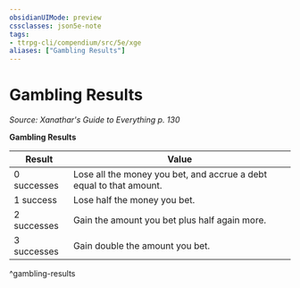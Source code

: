 ```yaml
---
obsidianUIMode: preview
cssclasses: json5e-note
tags:
- ttrpg-cli/compendium/src/5e/xge
aliases: ["Gambling Results"]
---
```

# Gambling Results
*Source: Xanathar's Guide to Everything p. 130* 

**Gambling Results**

| Result | Value |
|--------|-------|
| 0 successes | Lose all the money you bet, and accrue a debt equal to that amount. |
| 1 success | Lose half the money you bet. |
| 2 successes | Gain the amount you bet plus half again more. |
| 3 successes | Gain double the amount you bet. |
^gambling-results